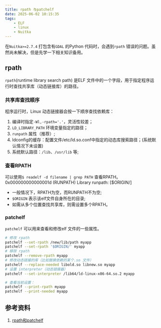 ```yaml
---
title: rpath 与patchelf
date: 2025-06-02 10:15:35
tags:
    - ELF
    - linux
    - Nuitka
---
```


在`Nuitka>=2.7.4` 打包含有`GDAL` 的Python 代码时，会遇到`rpath` 错误的问题。虽然尚未解决，但是先学一下相关知识备用。  
<!-- more -->

## rpath  
`rpath`(runtime library search path) 是ELF 文件中的一个字段，用于指定程序运行时查找共享库（动态链接库）的路径。  
### 共享库查找顺序  
程序运行时，Linux 动态链接器会按一下顺序查找依赖库：  
1. 编译时指定` -Wl,-rpath='.' `，灵活性较差；
2. `LD_LIBRARY_PATH` 环境变量指定的路径；  
3. `runpath` 属性（推荐）;  
4. ldconfig的缓存：配置文件/etc/ld.so.conf中指定的动态库搜索路径；(系统默认情况下未设置)
5. 系统默认路径：`/lib`、`/usr/lib` 等;  

### 查看RPATH
可以使用`$ readelf -d filename | grep PATH` 查看RPATH。
0x000000000000001d (RUNPATH) Library runpath: [$ORIGIN/]

- 一般情况下，RPATH为空，而RUNPATH不为空;  
- `$ORIGIN` 表示该elf文件自身所在的目录;  
- 如需从多个位置查找共享库，则需设置多个RPATH。  

### patchelf
`patchelf` 可以用来查看和修改elf 文件的一些属性。  
```bash  
# 修改 rpath
patchelf --set-rpath /new/lib/path myapp
patchelf --set-rpath '$ORIGIN/' myapp
# 移除 rpath
patchelf --remove-rpath myapp
# 修改动态链接的库（比如替换依赖的某个.so 文件）
patchelf --replace-needed libold.so libnew.so myapp
# 设置 interpreter（动态链接器）
patchelf --set-interpreter /lib64/ld-linux-x86-64.so.2 myapp

# 查看当前设置：
patchelf --print-rpath myapp
patchelf --print-needed myapp
```

## 参考资料  
1. [rpath和patchelf](https://www.cnblogs.com/ar-cheng/p/13225342.html)